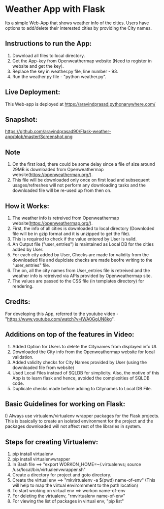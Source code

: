 # Weather App with Flask

Its a simple Web-App that shows weather info of the cities. Users have options to add/delete their interested cities by providing the City names.

Instructions to run the App:
--
1) Download all files to local directory. 
2) Get the App-key from Openweathermap website (Need to register in website and get the key).
3) Replace the key in weather.py file, line number - 93.
4) Run the weather.py file - "python weather.py".


Live Deployment:
--
This Web-app is deployed at https://aravindprasad.pythonanywhere.com/ 


Snapshot:
--
https://github.com/aravindprasad90/Flask-weather-app/blob/master/Screenshot.png 


Note
--
1) On the first load, there could be some delay since a file of size around 29MB is downloaded from Openweathermap website(https://openweathermap.org/). 
2) This file will be downloaded only once on first load and subsequent usages/refreshes will not perform any downloading tasks and the downloaded file will be re-used up from then on. 


How it Works:
--
1) The weather info is retreived from Openweathermap website(https://openweathermap.org/). 
2) First, the info of all cities is downloaded to local directory (Downloded file will be in gzip format and it is unzipped to get the file). 
3) This is required to check if the value entered by User is valid.
4) An Output file ("user_entries") is maintained as Local DB for the cities added by User.
5) For each city added by User, Checks are made for validity from the downloaded file and duplciate checks are made beofre writing to the "user_entries" file. 
6) The on, all the city names from User_entries file is retreived and the weather info is retreived via APIs provided by Openweathermap site. 
7) The values are passed to the CSS file (in templates directory) for rendering.

Credits:
--
For developing this App, referred to the youtube video - "https://www.youtube.com/watch?v=lWA0GgUN8kg".

Additions on top of the features in Video:
--
1) Added Option for Users to delete the Citynames from displayed info UI.
2) Downloaded the City info from the Openweathermap website for local validation.
3) Added validity checks for City Names provided by User (using the downloaded file from website)
4) Used Local Files instead of SQLDB for simplicity. Also, the motive of this App is to learn flask and hence, avoided the complexities of SQLDB code.
5) Duplicate checks made before adding to Citynames to Local DB File.

Basic Guidelines for working on Flask:
--
I) Always use virtualenv/virtualenv wrapper packages for the Flask projects. This is basically to create an isolated environment for the project and the packages downloaded will not affect rest of the libraries in system. 

Steps for creating Virtualenv:
--
1) pip install virtualenv
2) pip install virtualenvwrapper 
3) In Bash file ==> "export WORKON_HOME=~/.virtualenvs; source /usr/local/bin/virtualenvwrapper.sh"
4) Create a directory for project and goto directory. 
5) Create the virtual env ==> "mkvirtualenv -a $(pwd) name-of-env"
(This will help to map the virtual enviromnment to the path location)
6) To start wroking on virtual env ==> workon name-of-env
7) For deleting the virtualenv, "rmvirtualenv name-of-env"
8) For viewing the list of packages in virtual env, "pip list"

